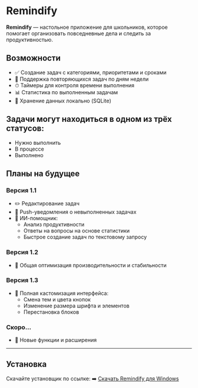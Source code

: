# Remindify

**Remindify** — настольное приложение для школьников, которое помогает организовать повседневные дела и следить за продуктивностью.

## Возможности

- ✅ Создание задач с категориями, приоритетами и сроками
- 🔁 Поддержка повторяющихся задач по дням недели
- ⏱ Таймеры для контроля времени выполнения
- 📊 Статистика по выполненным задачам
- 📁 Хранение данных локально (SQLite)

## Задачи могут находиться в одном из трёх статусов: 

- Нужно выполнить  
- В процессе  
- Выполнено  

## Планы на будущее

### Версия 1.1
- ✏️ Редактирование задач
- 🔔 Push-уведомления о невыполненных задачах
- 🤖 ИИ-помощник:
  - Анализ продуктивности
  - Ответы на вопросы на основе статистики
  - Быстрое создание задач по текстовому запросу

### Версия 1.2
- 🚀 Общая оптимизация производительности и стабильности

### Версия 1.3
- 🎨 Полная кастомизация интерфейса:
  - Смена тем и цвета кнопок
  - Изменение размера шрифта и элементов
  - Перестановка блоков

### Скоро...
- 🧩 Новые функции и расширения

---

## Установка

Скачайте установщик по ссылке:
➡️ [Скачать Remindify для Windows](https://github.com/zayrex38/remindify/releases)




